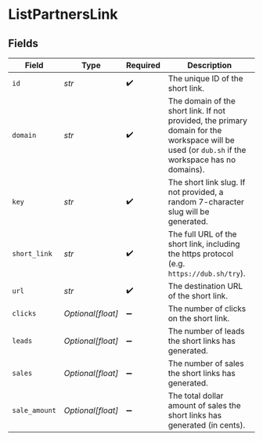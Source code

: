 # ListPartnersLink


## Fields

| Field                                                                                                                                           | Type                                                                                                                                            | Required                                                                                                                                        | Description                                                                                                                                     |
| ----------------------------------------------------------------------------------------------------------------------------------------------- | ----------------------------------------------------------------------------------------------------------------------------------------------- | ----------------------------------------------------------------------------------------------------------------------------------------------- | ----------------------------------------------------------------------------------------------------------------------------------------------- |
| `id`                                                                                                                                            | *str*                                                                                                                                           | :heavy_check_mark:                                                                                                                              | The unique ID of the short link.                                                                                                                |
| `domain`                                                                                                                                        | *str*                                                                                                                                           | :heavy_check_mark:                                                                                                                              | The domain of the short link. If not provided, the primary domain for the workspace will be used (or `dub.sh` if the workspace has no domains). |
| `key`                                                                                                                                           | *str*                                                                                                                                           | :heavy_check_mark:                                                                                                                              | The short link slug. If not provided, a random 7-character slug will be generated.                                                              |
| `short_link`                                                                                                                                    | *str*                                                                                                                                           | :heavy_check_mark:                                                                                                                              | The full URL of the short link, including the https protocol (e.g. `https://dub.sh/try`).                                                       |
| `url`                                                                                                                                           | *str*                                                                                                                                           | :heavy_check_mark:                                                                                                                              | The destination URL of the short link.                                                                                                          |
| `clicks`                                                                                                                                        | *Optional[float]*                                                                                                                               | :heavy_minus_sign:                                                                                                                              | The number of clicks on the short link.                                                                                                         |
| `leads`                                                                                                                                         | *Optional[float]*                                                                                                                               | :heavy_minus_sign:                                                                                                                              | The number of leads the short links has generated.                                                                                              |
| `sales`                                                                                                                                         | *Optional[float]*                                                                                                                               | :heavy_minus_sign:                                                                                                                              | The number of sales the short links has generated.                                                                                              |
| `sale_amount`                                                                                                                                   | *Optional[float]*                                                                                                                               | :heavy_minus_sign:                                                                                                                              | The total dollar amount of sales the short links has generated (in cents).                                                                      |